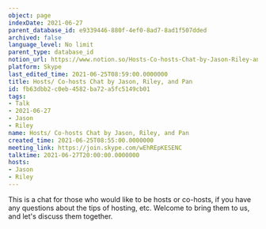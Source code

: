 ```yaml
---
object: page
indexDate: 2021-06-27
parent_database_id: e9339446-880f-4ef0-8ad7-8ad1f507dded
archived: false
language_level: No limit
parent_type: database_id
notion_url: https://www.notion.so/Hosts-Co-hosts-Chat-by-Jason-Riley-and-Pan-fb63dbb2c0eb4582ba72a5fc5149cb01
platform: Skype
last_edited_time: 2021-06-25T08:59:00.0000000
title: Hosts/ Co-hosts Chat by Jason, Riley, and Pan
id: fb63dbb2-c0eb-4582-ba72-a5fc5149cb01
tags:
- Talk
- 2021-06-27
- Jason
- Riley
name: Hosts/ Co-hosts Chat by Jason, Riley, and Pan
created_time: 2021-06-25T08:55:00.0000000
meeting_link: https://join.skype.com/wEhREpKESENC
talktime: 2021-06-27T20:00:00.0000000
hosts:
- Jason
- Riley
---
```


This is a chat for those who would like to be hosts or co-hosts, if you have any questions about the tips of hosting, etc. Welcome to bring them to us, and let's discuss them together.

